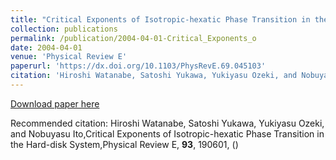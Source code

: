 ```yaml
---
title: "Critical Exponents of Isotropic-hexatic Phase Transition in the Hard-disk System"
collection: publications
permalink: /publication/2004-04-01-Critical_Exponents_o
date: 2004-04-01
venue: 'Physical Review E'
paperurl: 'https://dx.doi.org/10.1103/PhysRevE.69.045103'
citation: 'Hiroshi Watanabe, Satoshi Yukawa, Yukiyasu Ozeki, and Nobuyasu Ito,Critical Exponents of Isotropic-hexatic Phase Transition in the Hard-disk System,Physical Review E, <b>93</b>, 190601, ()'
---
```


<a href='https://dx.doi.org/10.1103/PhysRevE.69.045103'>Download paper here</a>

Recommended citation: Hiroshi Watanabe, Satoshi Yukawa, Yukiyasu Ozeki, and Nobuyasu Ito,Critical Exponents of Isotropic-hexatic Phase Transition in the Hard-disk System,Physical Review E, <b>93</b>, 190601, ()